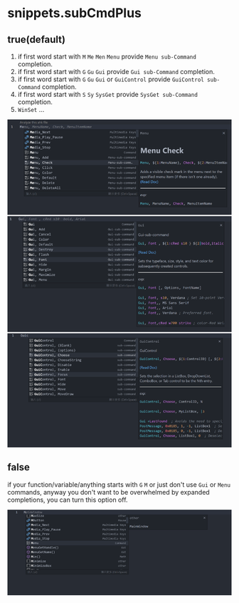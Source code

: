 # snippets.subCmdPlus

## true(default)

1. if first word start with `M` `Me` `Men` `Menu` provide `Menu sub-Command` completion.
2. if first word start with `G` `Gu` `Gui` provide `Gui sub-Command` completion.
3. if first word start with `G` `Gu` `Gui` or `GuiControl` provide `GuiControl sub-Command` completion.
4. if first word start with `S` `Sy` `SysGet` provide `SysGet sub-Command` completion.
5. `WinSet` ...

![exp menu command expand](../../image/snippets.expandSubCommand/true-menu.png)
![exp gui command expand](../../image/snippets.expandSubCommand/true-gui.png)
![exp guiControl command expand](../../image/snippets.expandSubCommand/true-guiControl.png)

## false

if your function/variable/anything starts with `G` `M` or just don't use `Gui` or `Menu` commands,
anyway you don't want to be overwhelmed by expanded completions, you can turn this option off.

![exp img](../../image/snippets.expandSubCommand/false.png)
